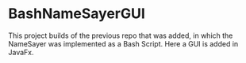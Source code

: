 # BashNameSayerGUI
This project builds of the previous repo that was added, in which
the NameSayer was implemented as a Bash Script. Here a GUI is added
in JavaFx.